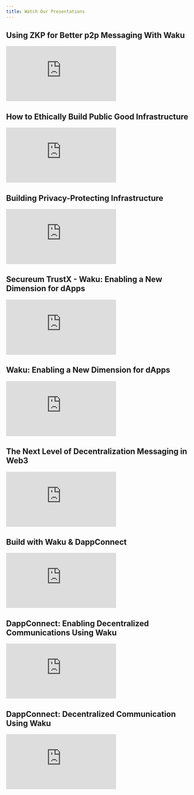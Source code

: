 ```yaml
---
title: Watch Our Presentations
---
```


## Using ZKP for Better p2p Messaging With Waku

<iframe class="yt-video" src="https://www.youtube.com/embed/eJwX1JpcKQk" title="Using ZKP for better p2p messaging with Waku by Oskar Thorén" frameborder="0" allow="accelerometer; autoplay; clipboard-write; encrypted-media; gyroscope; picture-in-picture; web-share" allowfullscreen></iframe>

## How to Ethically Build Public Good Infrastructure

<iframe class="yt-video" src="https://www.youtube.com/embed/yi7nS0g0Yno" title="How to Ethically Build Public Good Infrastructure by Corey Petty" frameborder="0" allow="accelerometer; autoplay; clipboard-write; encrypted-media; gyroscope; picture-in-picture; web-share" allowfullscreen></iframe>

## Building Privacy-Protecting Infrastructure

<iframe class="yt-video" src="https://www.youtube.com/embed/CW1DYJifdhs" title="Building Privacy-Protecting Infrastructure by Oskar Thorén" frameborder="0" allow="accelerometer; autoplay; clipboard-write; encrypted-media; gyroscope; picture-in-picture; web-share" allowfullscreen></iframe>

## Secureum TrustX - Waku: Enabling a New Dimension for dApps

<iframe class="yt-video" src="https://www.youtube.com/embed/GXU5Fd6gMVw" title="Secureum TrustX - Waku: Enabling a New Dimension for dApps by Corey Petty" frameborder="0" allow="accelerometer; autoplay; clipboard-write; encrypted-media; gyroscope; picture-in-picture; web-share" allowfullscreen></iframe>

## Waku: Enabling a New Dimension for dApps

<iframe class="yt-video" src="https://www.youtube.com/embed/OdXtMD-hgdg" title="Waku: enabling a new dimension for dApps by Corey Petty" frameborder="0" allow="accelerometer; autoplay; clipboard-write; encrypted-media; gyroscope; picture-in-picture; web-share" allowfullscreen></iframe>

## The Next Level of Decentralization Messaging in Web3

<iframe class="yt-video" src="https://www.youtube.com/embed/1QjxqrLO8WA" title="The Next Level of Decentralization Messaging in Web3 by Franck Royer" frameborder="0" allow="accelerometer; autoplay; clipboard-write; encrypted-media; gyroscope; picture-in-picture; web-share" allowfullscreen></iframe>

## Build with Waku &amp; DappConnect

<iframe class="yt-video" src="https://www.youtube.com/embed/ooRyn4aXsrM" title="EthOnline Status Bounty - Build with Waku &amp; DappConnect by Franck Royer" frameborder="0" allow="accelerometer; autoplay; clipboard-write; encrypted-media; gyroscope; picture-in-picture; web-share" allowfullscreen></iframe>

## DappConnect: Enabling Decentralized Communications Using Waku

<iframe class="yt-video" src="https://www.youtube.com/embed/rQOp3qoDF0g" title="DappConnect: Enabling decentralized communications using Waku by Franck Royer" frameborder="0" allow="accelerometer; autoplay; clipboard-write; encrypted-media; gyroscope; picture-in-picture; web-share" allowfullscreen></iframe>

## DappConnect: Decentralized Communication Using Waku

<iframe class="yt-video" src="https://www.youtube.com/embed/CBknF-6Z-Ds" title="DappConnect: Decentralized communication using Waku" frameborder="0" allow="accelerometer; autoplay; clipboard-write; encrypted-media; gyroscope; picture-in-picture; web-share" allowfullscreen></iframe>
